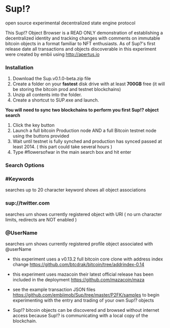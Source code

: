 # Sup!? 
open source experimental decentralized state engine protocol


This Sup!? Object Browser is a READ ONLY demonstration of establishing a decentralized identity and tracking changes with comments on immutable bitcoin objects in a format familiar to NFT enthusiasts. As of Sup?'s first release date all transactions and objects discoverable in this experiment were created by embii using http://apertus.io

### **Installation**

1. Download the Sup.v0.1.0-beta.zip file
2. Create a folder on your **fastest** disk drive with at least **700GB** free (it will be storing the bitcoin prod and testnet blockchains)
3. Unzip all contents into the folder.
4. Create a shortcut to SUP.exe and launch.

**You will need to sync two blockchains to perform you first Sup!? object search**

1. Click the key button
2. Launch a full bitcoin Production node AND a full Bitcoin testnet node using the buttons provided
3. Wait until testnet is fully synched and production has synced passed at least 2014. ( this part could take several hours )
4. Type #flowersofwar in the main search box and hit enter


### **Search Options**

### **#Keywords**
searches up to 20 character keyword shows all object associations
 
### **sup://twitter.com**
searches urn shows currently registered object with URI  ( no urn character limits, redirects are NOT enabled )

### **@UserName**
searches urn shows currently registered profile object associated with @userName


- this experiment uses a v0.13.2 full bitcoin core clone with address index change https://github.com/btcdrak/bitcoin/tree/addrindex-0.14

- this experiment uses mazacoin their latest official release has been included in the deployment https://github.com/mazacoin/maza

- see the example transaction JSON files https://github.com/embiimob/Sup/tree/master/P2FK/samples to begin experimenting with the entry and trading of your own Sup!? objects

- Sup!? bitcoin objects can be discovered and browsed without internet access because Sup!? is communicating with a local copy of the blockchain.
